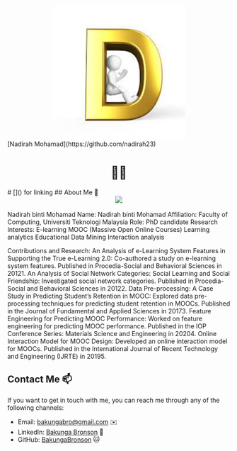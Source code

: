 
<div align="center"><img src="D.jpg" width="300" /></div>
[Nadirah Mohamad](https://github.com/nadirah23) 
<h1 align="center">👨‍💻</h1>
# []() for linking
## About Me 🚀
<div align="center"><img src="https://github.com/drshahizan/BDM/assets/51344005/ffaa458f-d247-48f9-86f6-c4f88ebefaa5" width="600" /></div>

Nadirah binti Mohamad
Name: Nadirah binti Mohamad
Affiliation: Faculty of Computing, Universiti Teknologi Malaysia
Role: PhD candidate
Research Interests:
E-learning
MOOC (Massive Open Online Courses)
Learning analytics
Educational Data Mining
Interaction analysis

Contributions and Research:
An Analysis of e-Learning System Features in Supporting the True e-Learning 2.0:
Co-authored a study on e-learning system features.
Published in Procedia-Social and Behavioral Sciences in 20121.
An Analysis of Social Network Categories: Social Learning and Social Friendship:
Investigated social network categories.
Published in Procedia-Social and Behavioral Sciences in 20122.
Data Pre-processing: A Case Study in Predicting Student’s Retention in MOOC:
Explored data pre-processing techniques for predicting student retention in MOOCs.
Published in the Journal of Fundamental and Applied Sciences in 20173.
Feature Engineering for Predicting MOOC Performance:
Worked on feature engineering for predicting MOOC performance.
Published in the IOP Conference Series: Materials Science and Engineering in 20204.
Online Interaction Model for MOOC Design:
Developed an online interaction model for MOOCs.
Published in the International Journal of Recent Technology and Engineering (IJRTE) in 20195.

## Contact Me 📫

If you want to get in touch with me, you can reach me through any of the following channels:

- Email: bakungabro@gmail.com ✉️
- LinkedIn: [Bakunga Bronson](https://www.linkedin.com/in/bronson-bakunga-682a581ba/) 💼
- GitHub: [BakungaBronson](https://github.com/BakungaBronson) 🐱

